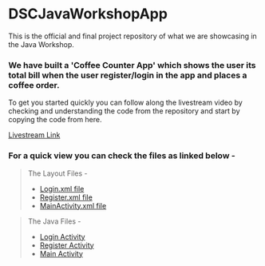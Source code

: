 # DSCJavaWorkshopApp
This is the official and final project repository of what we are showcasing in the Java Workshop. 

### We have built a 'Coffee Counter App' which shows the user its total bill when the user register/login in the app and places a coffee order. 

To get you started quickly you can follow along the livestream video by checking and understanding the code from the repository and start by copying the code from here. 

[Livestream Link](https://youtu.be/1Ug7BUAVFhQ)

### For a quick view you can check the files as linked below - 

> The Layout Files -
>- [Login.xml file](https://github.com/DSCVITBHOPAL/DSCJavaWorkshopApp/blob/master/app/src/main/res/layout/activity_login.xml) 
>- [Register.xml file](https://github.com/DSCVITBHOPAL/DSCJavaWorkshopApp/blob/master/app/src/main/res/layout/activity_register.xml)
>- [MainActivity.xml file](https://github.com/DSCVITBHOPAL/DSCJavaWorkshopApp/blob/master/app/src/main/res/layout/activity_main.xml)


> The Java Files - 
>- [Login Activity](https://github.com/DSCVITBHOPAL/DSCJavaWorkshopApp/blob/master/app/src/main/java/com/example/firsttimetest1/Login.java)
>- [Register Activity](https://github.com/DSCVITBHOPAL/DSCJavaWorkshopApp/blob/master/app/src/main/java/com/example/firsttimetest1/Register.java)
>- [Main Activity](https://github.com/DSCVITBHOPAL/DSCJavaWorkshopApp/blob/master/app/src/main/java/com/example/firsttimetest1/MainActivity.java)
